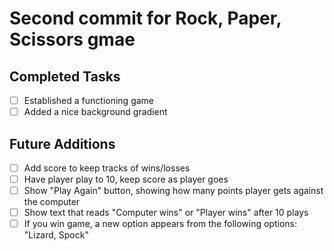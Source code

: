 # Second commit for Rock, Paper, Scissors gmae

## Completed Tasks
- [ ] Established a functioning game
- [ ] Added a nice background gradient

## Future Additions
- [ ] Add score to keep tracks of wins/losses
- [ ] Have player play to 10, keep score as player goes
- [ ] Show "Play Again" button, showing how many points player gets against the computer
- [ ] Show text that reads "Computer wins" or "Player wins" after 10 plays
- [ ] If you win game, a new option appears from the following options: "Lizard, Spock"